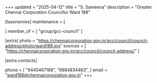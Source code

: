 +++
updated = "2025-04-12"
title = "S. Sameena"
description = "Greater Chennai Corporation Councillor Ward 188"

[taxonomies]
maintenance = [

]
member_of = [
    "group/gcc-council"
]

[extra]
photo = "https://chennaicorporation.gov.in/gcc/council/council-address/photo/ward188.jpg"
sources = [
    "https://chennaicorporation.gov.in/gcc/council/council-address/"
]

[extra.contacts]

phone = [
    "9445467188",
    "9884834463",
    ]
email = "ward188@chennaicorporation.gov.in"
+++